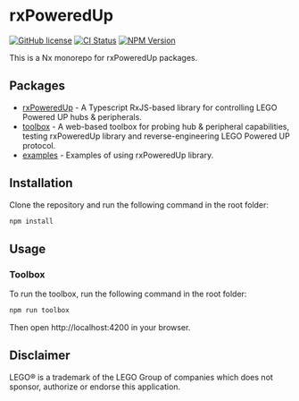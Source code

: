 # rxPoweredUp

[![GitHub license](https://img.shields.io/github/license/nvsukhanov/rxpoweredup)](https://github.com/nvsukhanov/rxpoweredup/blob/main/LICENSE)
[![CI Status](https://github.com/nvsukhanov/rxpoweredup/actions/workflows/ci.yml/badge.svg)](https://github.com/nvsukhanov/rxpoweredup/actions)
[![NPM Version](https://img.shields.io/npm/v/rxpoweredup.svg?style=flat)](https://www.npmjs.com/package/rxpoweredup)

This is a Nx monorepo for rxPoweredUp packages.

## Packages

- [rxPoweredUp](https://github.com/nvsukhanov/rxPoweredUp/tree/main/lib/rxpoweredup) - A Typescript RxJS-based library for controlling LEGO Powered UP hubs & peripherals.
- [toolbox](https://github.com/nvsukhanov/rxPoweredUp/tree/main/apps/toolbox) - A web-based toolbox for probing hub & peripheral capabilities, testing rxPoweredUp library and reverse-engineering LEGO Powered UP protocol.
- [examples](https://github.com/nvsukhanov/rxPoweredUp/tree/main/apps/examples) - Examples of using rxPoweredUp library.

## Installation

Clone the repository and run the following command in the root folder:

```bash
npm install
```

## Usage

### Toolbox

To run the toolbox, run the following command in the root folder:

```bash
npm run toolbox
```

Then open http://localhost:4200 in your browser.

## Disclaimer

LEGO® is a trademark of the LEGO Group of companies which does not sponsor, authorize or endorse this application.
